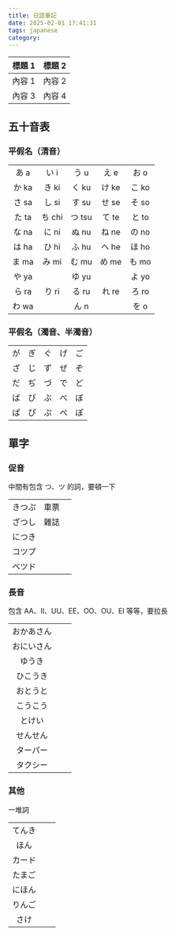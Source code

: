 ```yaml
---
title: 日語筆記
date: 2025-02-01 17:41:31
tags: japanese
category:
---
```


<center>

| 標題 1 | 標題 2 |
| ------ | ------ |
| 內容 1 | 內容 2 |
| 內容 3 | 內容 4 |

</center>

## 五十音表

### 平假名（清音）

|       |        |        |       |       |
| :---: | :----: | :----: | :---: | :---: |
| あ a  |  い i  |  う u  | え e  | お o  |
| か ka | き ki  | く ku  | け ke | こ ko |
| さ sa | し si  | す su  | せ se | そ so |
| た ta | ち chi | つ tsu | て te | と to |
| な na | に ni  | ぬ nu  | ね ne | の no |
| は ha | ひ hi  | ふ hu  | へ he | ほ ho |
| ま ma | み mi  | む mu  | め me | も mo |
| や ya |        | ゆ yu  |       | よ yo |
| ら ra | り ri  | る ru  | れ re | ろ ro |
| わ wa |        |  ん n  |       | を o  |

### 平假名（濁音、半濁音）

|     |     |     |     |     |
| :-: | :-: | :-: | :-: | :-: |
| が  | ぎ  | ぐ  | げ  | ご  |
| ざ  | じ  | ず  | ぜ  | ぞ  |
| だ  | ぢ  | づ  | で  | ど  |
| ば  | び  | ぶ  | べ  | ぼ  |
| ぱ  | ぴ  | ぷ  | ぺ  | ぽ  |

## 單字

### 促音

中間有包含 つ、ツ 的詞，要頓一下

|        |      |     |
| :----: | :--: | :-: |
| きつぷ | 車票 |     |
| ざつし | 雜誌 |     |
| につき |      |     |
| コツプ |      |     |
| ベツド |      |     |

### 長音

包含 AA、II、UU、EE、OO、OU、EI 等等，要拉長

|            |     |     |
| :--------: | :-: | :-: |
| おかあさん |     |     |
| おにいさん |     |     |
|   ゆうき   |     |     |
|  ひこうき  |     |     |
|  おとうと  |     |     |
|  こうこう  |     |     |
|   とけい   |     |     |
|  せんせん  |     |     |
|  ターパー  |     |     |
|  タクシー  |     |     |

### 其他

一堆詞

|        |     |     |
| :----: | :-: | :-: |
| てんき |     |     |
|  ほん  |     |     |
| カード |     |     |
| たまご |     |     |
| にほん |     |     |
| りんご |     |     |
|  さけ  |     |     |
